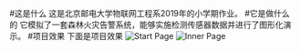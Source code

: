 #这是什么
这是北京邮电大学物联网工程系2019年的小学期作业。
#它是做什么的
它模拟了一套森林火灾告警系统，能够实施检测传感器数据并进行了图形化演示。
#项目效果
下面是项目效果
![Start Page](https://www.picgd.com/images/2019/09/05/f34139c2c2055c02e6884c486e666fbd.jpg)
![Inner Page](https://www.picgd.com/images/2019/09/05/911bf8e761a16dbcada45afd07d8cb4f.jpg)
